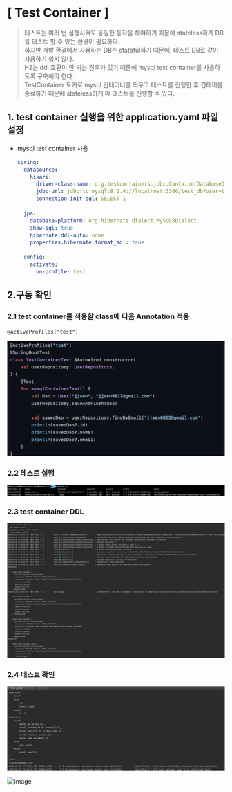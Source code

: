 # [ Test Container ]
> 테스트는 여러 번 실행시켜도 동일한 동작을 해야하기 때문에 stateless하게 DB를 테스트 할 수 있는 환경이 필요하다.  
> 하지만 개발 환경에서 사용하는 DB는 stateful하기 때문에, 테스트 DB로 같이 사용하기 쉽지 않다.   
  H2는 ddl 호환이 안 되는 경우가 있기 때문에 mysql test container를 사용하도록 구축해야 한다.   
  TestContainer 도커로 mysql 컨테이너를 띄우고 테스트를 진행한 후 컨테이를 종료하기 때문에 stateless하게 매 테스트를 진행할 수 있다.



## 1. test container 실행을 위한 application.yaml 파일 설정
  - mysql test container 사용

    ```yaml
    spring:
      datasource:
        hikari:
          driver-class-name: org.testcontainers.jdbc.ContainerDatabaseDriver
          jdbc-url: jdbc:tc:mysql:8.0.4://localhost:3306/test_db?user=test&password=1234&TC_INITSCRIPT=schema.sql
          connection-init-sql: SELECT 1
  
      jpa:
        database-platform: org.hibernate.dialect.MySQL8Dialect
        show-sql: true
        hibernate.ddl-auto: none
        properties.hibernate.format_sql: true
  
      config:
        activate:
          on-profile: test
    ```

## 2.구동 확인
### 2.1 test container를 적용할 class에 다음 Annotation 적용
  ```
  @ActiveProfiles("test")
  ```
  ![img.png](./resources/test-container.png)

### 2.2 테스트 실행
  ![img.png](./resources/mysql-docker-ps.png)

### 2.3 test container DDL
  ![img.png](./resources/ddl.png)

### 2.4 테스트 확인
  ![img.png](./resources/test-query.png)

  ![image](https://user-images.githubusercontent.com/75469281/197316815-4fdf0609-5b78-4927-97f6-9f85004a7c6d.png)


<br>
